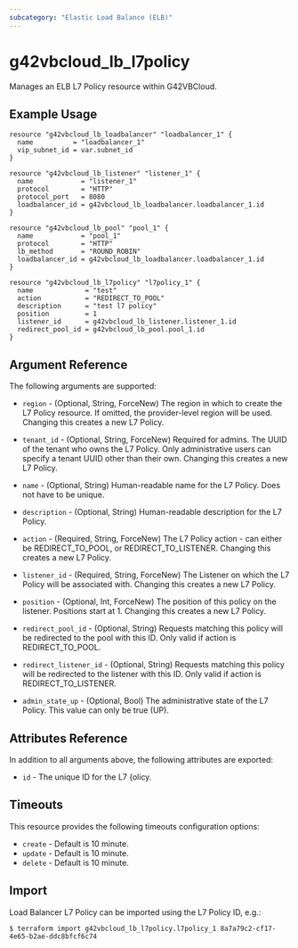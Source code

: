 ```yaml
---
subcategory: "Elastic Load Balance (ELB)"
---
```


# g42vbcloud\_lb\_l7policy

Manages an ELB L7 Policy resource within G42VBCloud.

## Example Usage

```hcl
resource "g42vbcloud_lb_loadbalancer" "loadbalancer_1" {
  name          = "loadbalancer_1"
  vip_subnet_id = var.subnet_id
}

resource "g42vbcloud_lb_listener" "listener_1" {
  name            = "listener_1"
  protocol        = "HTTP"
  protocol_port   = 8080
  loadbalancer_id = g42vbcloud_lb_loadbalancer.loadbalancer_1.id
}

resource "g42vbcloud_lb_pool" "pool_1" {
  name            = "pool_1"
  protocol        = "HTTP"
  lb_method       = "ROUND_ROBIN"
  loadbalancer_id = g42vbcloud_lb_loadbalancer.loadbalancer_1.id
}

resource "g42vbcloud_lb_l7policy" "l7policy_1" {
  name             = "test"
  action           = "REDIRECT_TO_POOL"
  description      = "test l7 policy"
  position         = 1
  listener_id      = g42vbcloud_lb_listener.listener_1.id
  redirect_pool_id = g42vbcloud_lb_pool.pool_1.id
}
```

## Argument Reference

The following arguments are supported:

* `region` - (Optional, String, ForceNew) The region in which to create the L7 Policy resource.
    If omitted, the provider-level region will be used.
    Changing this creates a new L7 Policy.

* `tenant_id` - (Optional, String, ForceNew) Required for admins. The UUID of the tenant who owns
    the L7 Policy.  Only administrative users can specify a tenant UUID
    other than their own. Changing this creates a new L7 Policy.

* `name` - (Optional, String) Human-readable name for the L7 Policy. Does not have
    to be unique.

* `description` - (Optional, String) Human-readable description for the L7 Policy.

* `action` - (Required, String, ForceNew) The L7 Policy action - can either be REDIRECT\_TO\_POOL,
    or REDIRECT\_TO\_LISTENER. Changing this creates a new L7 Policy.

* `listener_id` - (Required, String, ForceNew) The Listener on which the L7 Policy will be associated with.
    Changing this creates a new L7 Policy.

* `position` - (Optional, Int, ForceNew) The position of this policy on the listener. Positions start at 1. Changing this creates a new L7 Policy.

* `redirect_pool_id` - (Optional, String) Requests matching this policy will be redirected to the
    pool with this ID. Only valid if action is REDIRECT\_TO\_POOL.

* `redirect_listener_id` - (Optional, String) Requests matching this policy will be redirected to the listener with this ID. Only valid if action is REDIRECT\_TO\_LISTENER.

* `admin_state_up` - (Optional, Bool) The administrative state of the L7 Policy.
    This value can only be true (UP).

## Attributes Reference

In addition to all arguments above, the following attributes are exported:

* `id` - The unique ID for the L7 {olicy.

## Timeouts
This resource provides the following timeouts configuration options:
- `create` - Default is 10 minute.
- `update` - Default is 10 minute.
- `delete` - Default is 10 minute.

## Import

Load Balancer L7 Policy can be imported using the L7 Policy ID, e.g.:

```
$ terraform import g42vbcloud_lb_l7policy.l7policy_1 8a7a79c2-cf17-4e65-b2ae-ddc8bfcf6c74
```
